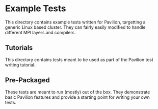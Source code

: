 # Example Tests

This directory contains example tests written for Pavilion, targetting a generic Linux based
cluster. They can fairly easily modified to handle different MPI layers and compilers. 

## Tutorials

This directory contains tests meant to be used as part of the Pavilion test writing tutorial. 

## Pre-Packaged

These tests are meant to run (mostly) out of the box. They demonstrate basic Pavilion features
and provide a starting point for writing your own tests.

